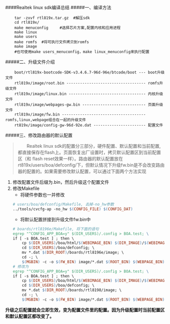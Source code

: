 ####Realtek linux sdk编译总结
#####一、编译方法
```shell
    tar -zxvf rtl819x.tar.gz  #解压sdk
    cd rtl819x/
    make menuconfig     #选择芯片方案,配置内核和应用进程
    make linux
    make users
    make romfs  #将可执行文件拷贝到romfs
    make image
    #也可使用make users_menuconfig，make linux_menuconfig来执行配置
```
#####二、升级文件介绍
```
    boot/rtl819x-bootcode-SDK-v3.4.6.7-96d-96e/btcode/boot --- boot升级文件
    rtl819x/image/root.bin ----------------------------------- romfs升级文件
    rtl819x/image/linux.bin ---------------------------------- 内核升级文件
    rtl819x/image/webpages-gw.bin ---------------------------- 页面升级文件
    rtl819x/image/fw.bin ------------------------------------- romfs,linux,webpage组合在一起的升级文件
    rt819x/image/config-gw-96d-92e.dat ----------------------- 配置文件
```
#####三、修改路由器的默认配置
>　　Realtek linux sdk的配置分三部分，硬件配置、默认配置和当前配置,都直接保存在flash上。页面恢复出厂设置时，拷贝默认配置区到当前配置区（和 flash reset效果一样）。路由器的默认配置放在rt819x/users/boa/defconfig/下，但默认情况下升级fw.bin是不会改变路由器的配置的。如果需要修改默认配置，可以通过下面两个方法实现  

1. 修改配置文件后缀为.bin，然后升级这个配置文件
2. 修改Makefile
    * 将硬件参数也一并修改
    ```makefile
    # users/boa/defconfig/Makefile, 去掉-no_hw参数
    ../tools/cvcfg-ap -no_hw $(CONFIG_FILE) $(CONFIG_DAT)
    ```
    * 将默认配置拼接到升级文件fw.bin中
    ```makefile
    # boards/rtl8196e/Makefile, 将下面的语句
    egrep "^CONFIG_APP_BOA=y" $(DIR_USERS)/.config > BOA.test; \
    if [ -s BOA.test ] ; then \
        cp $(DIR_USERS)/boa/html/$(WEBIMAGE_BIN) $(DIR_IMAGE)/$(WEBIMAGE_BIN); \
        cd $(DIR_USERS)/boa/defconfig; \
        mv *.dat $(DIR_ROOT)/boards/rtl8196e/image; \
        cd -; \
        $(MGBIN) -c -o $(FW_BIN) image/*.dat $(ROOT_BIN) $(WEBPAGE_BIN) $(LINUX_BIN); \
    # 修改为
    egrep "^CONFIG_APP_BOA=y" $(DIR_USERS)/.config > BOA.test; \
    if [ -s BOA.test ] ; then \
        cp $(DIR_USERS)/boa/html/$(WEBIMAGE_BIN) $(DIR_IMAGE)/$(WEBIMAGE_BIN); \
        cd $(DIR_USERS)/boa/defconfig; \
        mv *.dat $(DIR_ROOT)/boards/rtl8198/image; \
        cd -; \
        $(MGBIN) -c -o $(FW_BIN) image/*.dat $(ROOT_BIN) $(WEBPAGE_BIN) $(LINUX_BIN); \   # 加入了image/*.dat
    ```
**升级之后配置就会立即生效，变为配置文件里的配置。因为升级配置时当前配置区和默认配置区都改变了。**

